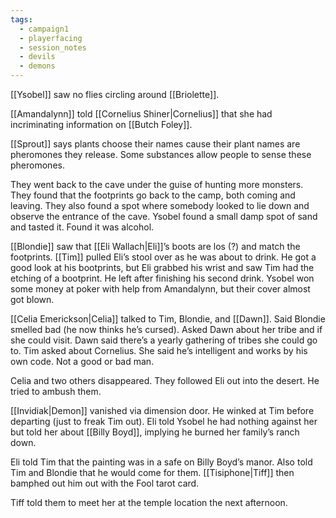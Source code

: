 ```yaml
---
tags:
  - campaign1
  - playerfacing
  - session_notes
  - devils
  - demons
---
```

[[Ysobel]] saw no flies circling around [[Briolette]].

[[Amandalynn]] told [[Cornelius Shiner|Cornelius]] that she had incriminating information on [[Butch Foley]].

[[Sprout]] says plants choose their names cause their plant names are pheromones they release. Some substances allow people to sense these pheromones.

They went back to the cave under the guise of hunting more monsters. They found that the footprints go back to the camp, both coming and leaving. They also found a spot where somebody looked to lie down and observe the entrance of the cave. Ysobel found a small damp spot of sand and tasted it. Found it was alcohol.

[[Blondie]] saw that [[Eli Wallach|Eli]]’s boots are los (?) and match the footprints. [[Tim]] pulled Eli’s stool over as he was about to drink. He got a good look at his bootprints, but Eli grabbed his wrist and saw Tim had the etching of a bootprint. He left after finishing his second drink. Ysobel won some money at poker with help from Amandalynn, but their cover almost got blown.

[[Celia Emerickson|Celia]] talked to Tim, Blondie, and [[Dawn]]. Said Blondie smelled bad (he now thinks he’s cursed). Asked Dawn about her tribe and if she could visit. Dawn said there’s a yearly gathering of tribes she could go to. Tim asked about Cornelius. She said he’s intelligent and works by his own code. Not a good or bad man.

Celia and two others disappeared. They followed Eli out into the desert. He tried to ambush them.

[[Invidiak|Demon]] vanished via dimension door. He winked at Tim before departing (just to freak Tim out). Eli told Ysobel he had nothing against her but told her about [[Billy Boyd]], implying he burned her family’s ranch down.

Eli told Tim that the painting was in a safe on Billy Boyd’s manor. Also told Tim and Blondie that he would come for them. [[Tisiphone|Tiff]] then bamphed out him out with the Fool tarot card.

Tiff told them to meet her at the temple location the next afternoon.